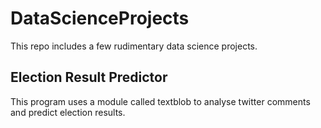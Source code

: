 # DataScienceProjects

This repo includes a few rudimentary data science projects.

## Election Result Predictor

This program uses a module called textblob to analyse twitter comments and predict election results.
